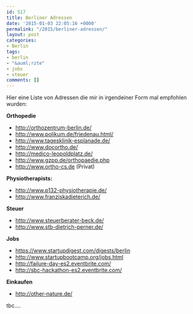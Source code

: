 ```yaml
---
id: 517
title: Berliner Adressen
date: '2015-01-03 22:05:16 +0000'
permalink: "/2015/berliner-adressen/"
layout: post
categories:
- Berlin
tags:
- berlin
- "&auml;rzte"
- jobs
- steuer
comments: []
---
```

Hier eine Liste von Adressen die mir in irgendeiner Form mal empfohlen wurden:

**Orthopedie**

- <http://orthozentrum-berlin.de/>
- <http://www.polikum.de/friedenau.html/>
- <http://www.tagesklinik-esplanade.de/>
- <http://www.docortho.de/>
- <http://medico-leopoldplatz.de/>
- <http://www.gzpp.de/orthopaedie.php>
- <http://www.ortho-cs.de> (Privat)

**Physiotherapists:**

- <http://www.p132-physiotherapie.de/>
- <http://www.franziskadieterich.de/>

**Steuer**

- <http://www.steuerberater-beck.de/>
- <http://www.stb-dietrich-perner.de/>

**Jobs**

- <https://www.startupdigest.com/digests/berlin>
- <http://www.startupbootcamp.org/jobs.html>
- <http://failure-day-es2.eventbrite.com/>
- <http://sbc-hackathon-es2.eventbrite.com/>

**Einkaufen**

- <http://other-nature.de/>

tbc....